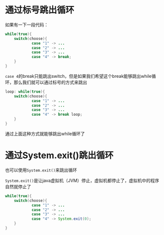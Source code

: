 # 通过标号跳出循环

如果有一下一段代码：

```java
while(true){
    switch(choose){
            case "1" -> ...
            case "2" -> ...
            case "3" -> ...
            case "4" -> break;
    }
}
```

`case 4`的break只能跳出switch，但是如果我们希望这个break能够跳出while循环，那么我们就可以通过标号的方式来跳出

```java
loop: while(true){
    switch(choose){
            case "1" -> ...
            case "2" -> ...
            case "3" -> ...
            case "4" -> break loop;
    }
}
```

通过上面这种方式就能够跳出while循环了

# 通过System.exit()跳出循环

也可以使用`System.exit()`来跳出循环

`System.exit()`是让java虚拟机（JVM）停止，虚拟机都停止了，虚拟机中的程序自然就停止了

```java
while(true){
    switch(choose){
            case "1" -> ...
            case "2" -> ...
            case "3" -> ...
            case "4" -> System.exit(0);
    }
}
```

